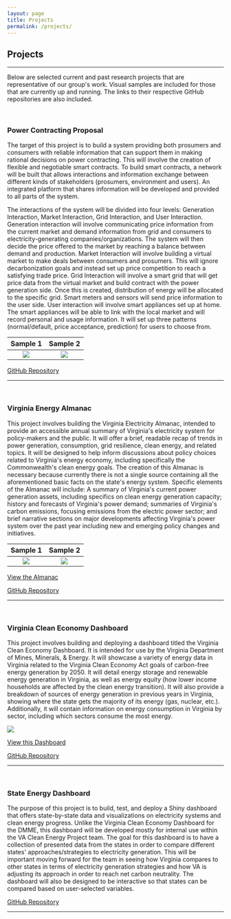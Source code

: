 ```yaml
---
layout: page
title: Projects
permalink: /projects/
---
```

## Projects
***

Below are selected current and past research projects that are representative of our group's work. Visual samples are included for those that are currently up and running. The links to their respective GitHub repositories are also included.

<br/>

### Power Contracting Proposal

The target of this project is to build a system providing both prosumers and consumers with reliable information that can support them in making rational decisions on power contracting. This will involve the creation of flexible and negotiable smart contracts. To build smart contracts, a network will be built that allows interactions and information exchange between different kinds of stakeholders (prosumers, environment and users). An integrated platform that shares information will be developed and provided to all parts of the system.

The interactions of the system will be divided into four levels: Generation Interaction, Market Interaction, Grid Interaction, and User Interaction. Generation interaction will involve communicating price information from the current market and demand information from grid and consumers to electricity-generating companies/organizations. The system will then decide the price offered to the market by reaching a balance between demand and production. Market Interaction will involve building a virtual market to make deals between consumers and prosumers. This will ignore decarbonization goals and instead set up price competition to reach a satisfying trade price. Grid Interaction will involve a smart grid that will get price data from the virtual market and build contract with the power generation side. Once this is created, distribution of energy will be allocated to the specific grid. Smart meters and sensors will send price information to the user side. User interaction will involve smart appliances set up at home. The smart appliances will be able to link with the local market and will record personal and usage information. It will set up three patterns (normal/default, price acceptance, prediction) for users to choose from.


Sample 1             |  Sample 2
:-------------------------:|:-------------------------:
![](/cleanenergyva.github.io/images/powercontract1.JPG)  |  ![](/cleanenergyva.github.io/images/powercontract2.JPG)


[GitHub Repository](https://github.com/coopercenter/power-contracts)

***


<br/>

### Virginia Energy Almanac

This project involves building the Virginia Electricity Almanac, intended to provide an accessible annual summary of Virginia's electricity system for policy-makers and the public. It will offer a brief, readable recap of trends in power generation, consumption, grid resilience, clean energy, and related topics. It will be designed to help inform discussions about policy choices related to Virginia's energy economy, including specifically the Commonwealth's clean energy goals.
The creation of this Almanac is necessary because currently there is not a single source containing all the aforementioned basic facts on the state's energy system. Specific elements of the Almanac will include: A summary of Virginia's current power generation assets, including specifics on clean energy generation capacity; history and forecasts of Virginia's power demand; summaries of Virginia's carbon emissions, focusing emissions from the electric power sector; and brief narrative sections on major developments affecting Virginia's power system over the past year including new and emerging policy changes and initiatives.


Sample 1             |  Sample 2
:-------------------------:|:-------------------------:
![](/cleanenergyva.github.io/images/almanac1.JPG)  |  ![](/cleanenergyva.github.io/images/almanac2.JPG)



[View the Almanac](https://github.com/coopercenter/va-electricity-almanac/blob/master/Almanac.md)


[GitHub Repository](https://github.com/coopercenter/va-electricity-almanac)


***

<br/>

### Virginia Clean Economy Dashboard

This project involves building and deploying a dashboard titled the Virginia Clean Economy Dashboard. It is intended for use by the Virginia Department of Mines, Minerals, & Energy. It will showcase a variety of energy data in Virginia related to the Virginia Clean Economy Act goals of carbon-free energy generation by 2050. It will detail energy storage and renewable energy generation in Virginia, as well as energy equity (how lower income households are affected by the clean energy transition). It will also provide a breakdown of sources of energy generation in previous years in Virginia, showing where the state gets the majority of its energy (gas, nuclear, etc.).  Additionally, it will contain information on energy consumption in Virginia by sector, including which sectors consume the most energy.

![](/cleanenergyva.github.io/images/dashboard.JPG)

[View this Dashboard](https://cleanenergyva.shinyapps.io/va_clean_economy_dashboard_production/)

[GitHub Repository](https://github.com/coopercenter/va_clean_economy_dashboard)

***

<br/>

### State Energy Dashboard

The purpose of this project is to build, test, and deploy a Shiny dashboard that offers state-by-state data and visualizations on electricity systems and clean energy progress. Unlike the Virginia Clean Economy Dashboard for the DMME, this dashboard will be developed mostly for internal use within the VA Clean Energy Project team. The goal for this dashboard is to have a collection of presented data from the states in order to compare different states' approaches/strategies to electricity generation. This will be important moving forward for the team in seeing how Virginia compares to other states in terms of electricity generation strategies and how VA is adjusting its approach in order to reach net carbon neutrality. The dashboard will also be designed to be interactive so that states can be compared based on user-selected variables.

[GitHub Repository](https://github.com/coopercenter/state_clean_electricity_dashboard)

***
